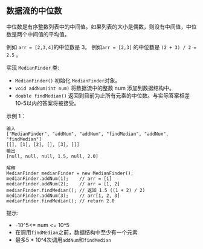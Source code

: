 ## 数据流的中位数

中位数是有序整数列表中的中间值。如果列表的大小是偶数，则没有中间值，中位数是两个中间值的平均值。

例如 `arr = [2,3,4]`的中位数是 3。
例如`arr = [2,3]` 的中位数是 `(2 + 3) / 2 = 2.5` 。

实现 `MedianFinder` 类:

* `MedianFinder()` 初始化 `MedianFinder`对象。
* `void addNum(int num)` 将数据流中的整数 num 添加到数据结构中。
* `double findMedian()` 返回到目前为止所有元素的中位数。与实际答案相差10-5以内的答案将被接受。

示例 1：

```
输入
["MedianFinder", "addNum", "addNum", "findMedian", "addNum", "findMedian"]
[[], [1], [2], [], [3], []]
输出
[null, null, null, 1.5, null, 2.0]

解释
MedianFinder medianFinder = new MedianFinder();
medianFinder.addNum(1);    // arr = [1]
medianFinder.addNum(2);    // arr = [1, 2]
medianFinder.findMedian(); // 返回 1.5 ((1 + 2) / 2)
medianFinder.addNum(3);    // arr[1, 2, 3]
medianFinder.findMedian(); // return 2.0
```

提示:

* -10^5<= num <= 10^5
* 在调用`findMedian`之前，数据结构中至少有一个元素
* 最多5 * 10^4次调用`addNum`和`findMedian`
